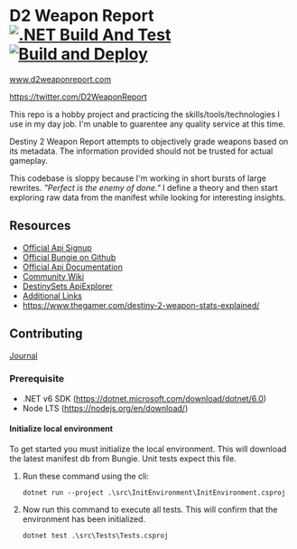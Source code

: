 # D2 Weapon Report [![.NET Build And Test](https://github.com/TimothyMothra/D2WeaponReport/actions/workflows/BuildAndTest.yml/badge.svg)](https://github.com/TimothyMothra/D2WeaponReport/actions/workflows/BuildAndTest.yml) [![Build and Deploy](https://github.com/TimothyMothra/D2WeaponReport/actions/workflows/main_d2weaponreport.yml/badge.svg)](https://github.com/TimothyMothra/D2WeaponReport/actions/workflows/main_d2weaponreport.yml)
www.d2weaponreport.com

https://twitter.com/D2WeaponReport

This repo is a hobby project and practicing the skills/tools/technologies I use in my day job. I'm unable to guarentee any quality service at this time.

Destiny 2 Weapon Report attempts to objectively grade weapons based on its metadata. The information provided should not be trusted for actual gameplay.

This codebase is sloppy because I'm working in short bursts of large rewrites. _"Perfect is the enemy of done."_ I define a theory and then start exploring raw data from the manifest while looking for interesting insights.

## Resources

- [Official Api Signup](https://www.bungie.net/en/Application/Create)
- [Official Bungie on Github](https://github.com/Bungie-net)
- [Official Api Documentation](https://bungie-net.github.io/multi/index.html)
- [Community Wiki](http://destinydevs.github.io/BungieNetPlatform/)
- [DestinySets ApiExplorer](https://data.destinysets.com/api)
- [Additional Links](https://www.reddit.com/r/DestinyTheGame/comments/aj4jzj/destiny_api_usage/)
- https://www.thegamer.com/destiny-2-weapon-stats-explained/

## Contributing

[Journal](journal/)

### Prerequisite

- .NET v6 SDK (https://dotnet.microsoft.com/download/dotnet/6.0)
- Node LTS (https://nodejs.org/en/download/)

#### Initialize local environment

To get started you must initialize the local environment.
This will download the latest manifest db from Bungie.
Unit tests expect this file.

1. Run these command using the cli:

   ```CLI
   dotnet run --project .\src\InitEnvironment\InitEnvironment.csproj
   ```

2. Now run this command to execute all tests.
   This will confirm that the environment has been initialized.

   ```CLI
   dotnet test .\src\Tests\Tests.csproj
   ```

